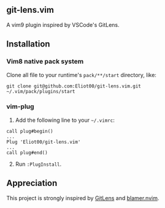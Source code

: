 ## git-lens.vim

A vim9 plugin inspired by VSCode's GitLens. 

## Installation

### Vim8 native pack system

Clone all file to your runtime's `pack/**/start` directory, like:

`git clone git@github.com:Eliot00/git-lens.vim.git ~/.vim/pack/plugins/start`

### vim-plug

1. Add the following line to your `~/.vimrc`:

```
call plug#begin()
...
Plug 'Eliot00/git-lens.vim'
...
call plug#end()
```

2. Run `:PlugInstall`.

## Appreciation

This project is strongly inspired by [GitLens](https://github.com/gitkraken/vscode-gitlens) and [blamer.nvim](https://github.com/APZelos/blamer.nvim).
